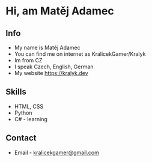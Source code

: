 # Hi, am Matěj Adamec
## Info
- My name is Matěj Adamec
- You can find me on internet as KralicekGamer/Kralyk
- Im from CZ
- I speak Czech, English, German
- My website https://kralyk.dev

## Skills
- HTML, CSS
- Python
- C# - learning

## Contact
- Email - kralicekgamer@gmail.com
